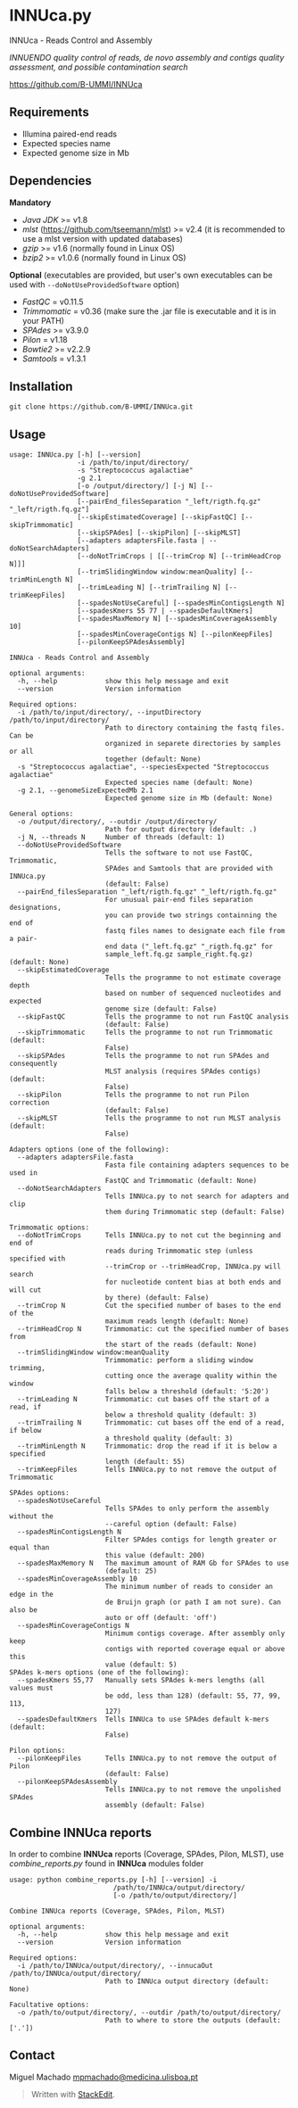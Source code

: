 INNUca.py
=========
INNUca - Reads Control and Assembly

*INNUENDO quality control of reads, de novo assembly and contigs quality assessment, and possible contamination search*

<https://github.com/B-UMMI/INNUca>

Requirements
------------

 - Illumina paired-end reads
 - Expected species name
 - Expected genome size in Mb

Dependencies
------------
**Mandatory**

 - *Java JDK* >= v1.8
 - *mlst* (https://github.com/tseemann/mlst) >= v2.4 (it is recommended
   to use a mlst version with updated databases)
 - *gzip* >= v1.6 (normally found in Linux OS)
 - *bzip2* >= v1.0.6 (normally found in Linux OS)

**Optional**
(executables are provided, but user's own executables can be used with `--doNotUseProvidedSoftware` option)

 - *FastQC* = v0.11.5
 - *Trimmomatic* = v0.36 (make sure the .jar file is executable and it is
   in your PATH)
 - *SPAdes* >= v3.9.0
 - *Pilon* = v1.18
 - *Bowtie2* >= v2.2.9
 - *Samtools* = v1.3.1

Installation
------------
    git clone https://github.com/B-UMMI/INNUca.git

Usage
-----

    usage: INNUca.py [-h] [--version]
                     -i /path/to/input/directory/
                     -s "Streptococcus agalactiae"
                     -g 2.1
                     [-o /output/directory/] [-j N] [--doNotUseProvidedSoftware]
                     [--pairEnd_filesSeparation "_left/rigth.fq.gz" "_left/rigth.fq.gz"]
                     [--skipEstimatedCoverage] [--skipFastQC] [--skipTrimmomatic]
                     [--skipSPAdes] [--skipPilon] [--skipMLST]
                     [--adapters adaptersFile.fasta | --doNotSearchAdapters]
                     [--doNotTrimCrops | [[--trimCrop N] [--trimHeadCrop N]]]
                     [--trimSlidingWindow window:meanQuality] [--trimMinLength N]
                     [--trimLeading N] [--trimTrailing N] [--trimKeepFiles]
                     [--spadesNotUseCareful] [--spadesMinContigsLength N]
                     [--spadesKmers 55 77 | --spadesDefaultKmers]
                     [--spadesMaxMemory N] [--spadesMinCoverageAssembly 10]
                     [--spadesMinCoverageContigs N] [--pilonKeepFiles]
                     [--pilonKeepSPAdesAssembly]

    INNUca - Reads Control and Assembly

    optional arguments:
      -h, --help            show this help message and exit
      --version             Version information

    Required options:
      -i /path/to/input/directory/, --inputDirectory /path/to/input/directory/
                            Path to directory containing the fastq files. Can be
                            organized in separete directories by samples or all
                            together (default: None)
      -s "Streptococcus agalactiae", --speciesExpected "Streptococcus agalactiae"
                            Expected species name (default: None)
      -g 2.1, --genomeSizeExpectedMb 2.1
                            Expected genome size in Mb (default: None)

    General options:
      -o /output/directory/, --outdir /output/directory/
                            Path for output directory (default: .)
      -j N, --threads N     Number of threads (default: 1)
      --doNotUseProvidedSoftware
                            Tells the software to not use FastQC, Trimmomatic,
                            SPAdes and Samtools that are provided with INNUca.py
                            (default: False)
      --pairEnd_filesSeparation "_left/rigth.fq.gz" "_left/rigth.fq.gz"
                            For unusual pair-end files separation designations,
                            you can provide two strings containning the end of
                            fastq files names to designate each file from a pair-
                            end data ("_left.fq.gz" "_rigth.fq.gz" for
                            sample_left.fq.gz sample_right.fq.gz) (default: None)
      --skipEstimatedCoverage
                            Tells the programme to not estimate coverage depth
                            based on number of sequenced nucleotides and expected
                            genome size (default: False)
      --skipFastQC          Tells the programme to not run FastQC analysis
                            (default: False)
      --skipTrimmomatic     Tells the programme to not run Trimmomatic (default:
                            False)
      --skipSPAdes          Tells the programme to not run SPAdes and consequently
                            MLST analysis (requires SPAdes contigs) (default:
                            False)
      --skipPilon           Tells the programme to not run Pilon correction
                            (default: False)
      --skipMLST            Tells the programme to not run MLST analysis (default:
                            False)

    Adapters options (one of the following):
      --adapters adaptersFile.fasta
                            Fasta file containing adapters sequences to be used in
                            FastQC and Trimmomatic (default: None)
      --doNotSearchAdapters
                            Tells INNUca.py to not search for adapters and clip
                            them during Trimmomatic step (default: False)

    Trimmomatic options:
      --doNotTrimCrops      Tells INNUca.py to not cut the beginning and end of
                            reads during Trimmomatic step (unless specified with
                            --trimCrop or --trimHeadCrop, INNUca.py will search
                            for nucleotide content bias at both ends and will cut
                            by there) (default: False)
      --trimCrop N          Cut the specified number of bases to the end of the
                            maximum reads length (default: None)
      --trimHeadCrop N      Trimmomatic: cut the specified number of bases from
                            the start of the reads (default: None)
      --trimSlidingWindow window:meanQuality
                            Trimmomatic: perform a sliding window trimming,
                            cutting once the average quality within the window
                            falls below a threshold (default: '5:20')
      --trimLeading N       Trimmomatic: cut bases off the start of a read, if
                            below a threshold quality (default: 3)
      --trimTrailing N      Trimmomatic: cut bases off the end of a read, if below
                            a threshold quality (default: 3)
      --trimMinLength N     Trimmomatic: drop the read if it is below a specified
                            length (default: 55)
      --trimKeepFiles       Tells INNUca.py to not remove the output of Trimmomatic

    SPAdes options:
      --spadesNotUseCareful
                            Tells SPAdes to only perform the assembly without the
                            --careful option (default: False)
      --spadesMinContigsLength N
                            Filter SPAdes contigs for length greater or equal than
                            this value (default: 200)
      --spadesMaxMemory N   The maximum amount of RAM Gb for SPAdes to use
                            (default: 25)
      --spadesMinCoverageAssembly 10
                            The minimum number of reads to consider an edge in the  
                            de Bruijn graph (or path I am not sure). Can also be
                            auto or off (default: 'off')
      --spadesMinCoverageContigs N
                            Minimum contigs coverage. After assembly only keep
                            contigs with reported coverage equal or above this
                            value (default: 5)
    SPAdes k-mers options (one of the following):
      --spadesKmers 55,77   Manually sets SPAdes k-mers lengths (all values must
                            be odd, less than 128) (default: 55, 77, 99, 113,
                            127)
      --spadesDefaultKmers  Tells INNUca to use SPAdes default k-mers (default:
                            False)

    Pilon options:
      --pilonKeepFiles      Tells INNUca.py to not remove the output of Pilon
                            (default: False)
      --pilonKeepSPAdesAssembly
                            Tells INNUca.py to not remove the unpolished SPAdes
                            assembly (default: False)



Combine INNUca reports
----------------------
In order to combine **INNUca** reports (Coverage, SPAdes, Pilon, MLST), use *combine_reports.py* found in **INNUca** modules folder

    usage: python combine_reports.py [-h] [--version] -i
                              /path/to/INNUca/output/directory/
                              [-o /path/to/output/directory/]

    Combine INNUca reports (Coverage, SPAdes, Pilon, MLST)

    optional arguments:
      -h, --help            show this help message and exit
      --version             Version information

    Required options:
      -i /path/to/INNUca/output/directory/, --innucaOut /path/to/INNUca/output/directory/
                            Path to INNUca output directory (default: None)

    Facultative options:
      -o /path/to/output/directory/, --outdir /path/to/output/directory/
                            Path to where to store the outputs (default: ['.'])



Contact
-------
Miguel Machado
<mpmachado@medicina.ulisboa.pt>



> Written with [StackEdit](https://stackedit.io/).
